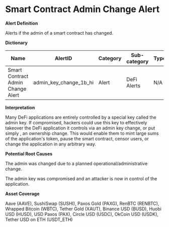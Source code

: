 # Smart Contract Admin Change Alert

**Alert Definition**

Alerts if the admin of a smart contract has changed.

**Dictionary**

| Name                              | AlertID                    | Category | Sub-category | Type | Unit  | Interval |
| --------------------------------- | -------------------------- | -------- | ------------ | ---- | ----- | -------- |
| Smart Contract Admin Change Alert | admin\_key\_change\_1b\_hi | Alert    | DeFi Alerts  | N/A  | Event | Ad hoc   |

**Interpretation**

Many DeFi applications are entirely controlled by a special key called the admin key. If compromised, hackers could use this key to effectively takeover the DeFi application it controls via an admin key change, or put simply , an ownership change. This would enable them to mint large sums of the application's token, pause the smart contract, censor users, or change the application in any arbitrary way.

**Potential Root Causes**

The admin was changed due to a planned operational/administrative change.

The admin key was compromised and an attacker is now in control of the application.

**Asset Coverage**

Aave (AAVE), SushiSwap (SUSHI), Paxos Gold (PAXG), RenBTC (RENBTC), Wrapped Bitcoin (WBTC), Tether Gold (XAUT), Binance USD (BUSD), Huobi USD (HUSD), USD Paxos (PAX), Circle USD (USDC), OkCoin USD (USDK), Tether USD on ETH (USDT\_ETH)
